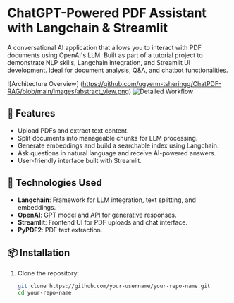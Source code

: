 # ChatGPT-Powered PDF Assistant with Langchain & Streamlit

A conversational AI application that allows you to interact with PDF documents using OpenAI's LLM. Built as part of a tutorial project to demonstrate NLP skills, Langchain integration, and Streamlit UI development. Ideal for document analysis, Q&A, and chatbot functionalities.

![Architecture Overview]
(https://github.com/ugyenn-tsheringg/ChatPDF-RAG/blob/main/images/abstract_view.png)
![Detailed Workflow]([detailed_view.png](https://github.com/ugyenn-tsheringg/ChatPDF-RAG/blob/main/images/detailed_view.png))

## 🚀 Features
- Upload PDFs and extract text content.
- Split documents into manageable chunks for LLM processing.
- Generate embeddings and build a searchable index using Langchain.
- Ask questions in natural language and receive AI-powered answers.
- User-friendly interface built with Streamlit.

## 🔧 Technologies Used
- **Langchain**: Framework for LLM integration, text splitting, and embeddings.
- **OpenAI**: GPT model and API for generative responses.
- **Streamlit**: Frontend UI for PDF uploads and chat interface.
- **PyPDF2**: PDF text extraction.

## 📦 Installation
1. Clone the repository:
   ```bash
   git clone https://github.com/your-username/your-repo-name.git
   cd your-repo-name
